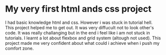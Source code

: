 # My very first html ands css project
I had basic knowledge html and css. However i was stuck in tutorial hell. This project helped me to get out. It was very diffucult not to look other's code. It was really challanging but in the end i feel like i am not stuck in tutorials. 
I learnt a lot about flexbox and grid system (altough not used). This project made me very confident about what could i achieve when i push my comfort zone. 